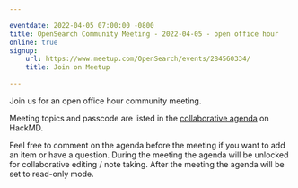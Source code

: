 ```yaml
---

eventdate: 2022-04-05 07:00:00 -0800
title: OpenSearch Community Meeting - 2022-04-05 - open office hour
online: true
signup:
    url: https://www.meetup.com/OpenSearch/events/284560334/
    title: Join on Meetup

---
```


Join us for an open office hour community meeting.

Meeting topics and passcode are listed in the [collaborative agenda](https://hackmd.io/@HmdZWaVnQU6M8icdvC5TwQ/By_wT8YW5) on HackMD.

Feel free to comment on the agenda before the meeting if you want to add an item or have a question.
During the meeting the agenda will be unlocked for collaborative editing / note taking. After the meeting the agenda will be set to read-only mode.
